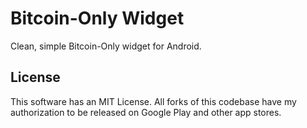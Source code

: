 # Bitcoin-Only Widget

Clean, simple Bitcoin-Only widget for Android.


## License

This software has an MIT License. All forks of this codebase have my authorization to be released on Google Play and other app stores.


